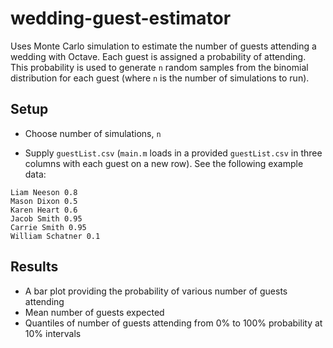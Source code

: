 # wedding-guest-estimator

Uses Monte Carlo simulation to estimate the number of guests attending a wedding with Octave. Each guest is assigned a probability of attending. This probability is used to generate `n` random samples from the binomial distribution for each guest (where `n` is the number of simulations to run).

## Setup
* Choose number of simulations, `n`

* Supply `guestList.csv` (`main.m` loads in a provided `guestList.csv` in three columns with each guest on a new row). See the following example data:

```
Liam Neeson 0.8
Mason Dixon 0.5
Karen Heart 0.6
Jacob Smith 0.95
Carrie Smith 0.95
William Schatner 0.1
```

## Results
* A bar plot providing the probability of various number of guests attending
* Mean number of guests expected
* Quantiles of number of guests attending from 0% to 100% probability at 10% intervals
